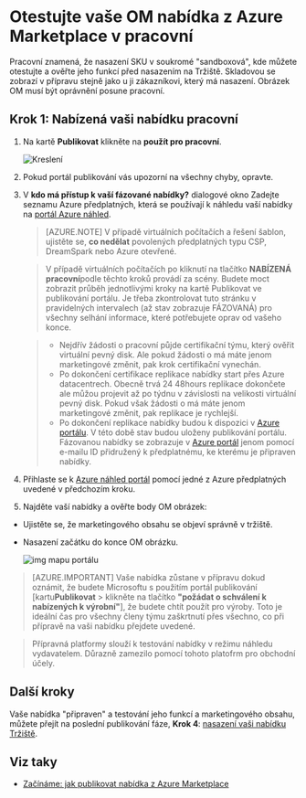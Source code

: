 <properties
   pageTitle="Testování OM nabídky pro Marketplace | Microsoft Azure"
   description="Pochopte, jak k testování OM obrázek z webu Azure Marketplace."
   services="marketplace-publishing"
   documentationCenter=""
   authors="HannibalSII"
   manager="hascipio"
   editor=""/>

<tags
   ms.service="marketplace"
   ms.devlang="na"
   ms.topic="article"
   ms.tgt_pltfrm="na"
   ms.workload="na"
   ms.date="08/01/2016"
   ms.author="hascipio" />

# <a name="test-your-vm-offer-for-the-azure-marketplace-in-staging"></a>Otestujte vaše OM nabídka z Azure Marketplace v pracovní

Pracovní znamená, že nasazení SKU v soukromé "sandboxová", kde můžete otestujte a ověřte jeho funkcí před nasazením na Tržiště. Skladovou se zobrazí v přípravu stejně jako u ji zákazníkovi, který má nasazení. Obrázek OM musí být oprávnění posune pracovní.

## <a name="step-1-push-your-offer-to-staging"></a>Krok 1: Nabízená vaši nabídku pracovní

1. Na kartě **Publikovat** klikněte na **použít pro pracovní**.

    ![Kreslení](media/marketplace-publishing-vm-image-test-in-staging/vm-image-push-to-staging.png)

2. Pokud portál publikování vás upozorní na všechny chyby, opravte.
3.  V **kdo má přístup k vaší fázované nabídky?** dialogové okno Zadejte seznamu Azure předplatných, která se používají k náhledu vaší nabídky na [portál Azure náhled](https://portal.azure.com).

    >[AZURE.NOTE] V případě virtuálních počítačích a řešení šablon, ujistěte se, **co nedělat** povolených předplatných typu CSP, DreamSpark nebo Azure otevřené.


    > V případě virtuálních počítačích po kliknutí na tlačítko **NABÍZENÁ pracovní**podle těchto kroků provádí za scény. Budete moct zobrazit průběh jednotlivými kroky na kartě Publikovat ve publikování portálu. Je třeba zkontrolovat tuto stránku v pravidelných intervalech (až stav zobrazuje FÁZOVANÁ) pro všechny selhání informace, které potřebujete oprav od vašeho konce.

    > - Nejdřív žádosti o pracovní půjde certifikační týmu, který ověřit virtuální pevný disk. Ale pokud žádosti o má máte jenom marketingové změnit, pak krok certifikační vynechán.
    > - Po dokončení certifikace replikace nabídky start přes Azure datacentrech. Obecně trvá 24 48hours replikace dokončete ale můžou projevit až po týdnu v závislosti na velikosti virtuální pevný disk. Pokud však žádosti o má máte jenom marketingové změnit, pak replikace je rychlejší.
    > - Po dokončení replikace nabídky budou k dispozici v [Azure portálu](http:/portal.azure.com). V této době stav budou uloženy publikování portálu. Fázovanou nabídky se zobrazuje v [Azure portál](http:/portal.azure.com) jenom pomocí e-mailu ID přidružený k předplatnému, ke kterému je připraven nabídky.

4. Přihlaste se k [Azure náhled portál](https://portal.azure.com) pomocí jedné z Azure předplatných uvedené v předchozím kroku.
5. Najděte vaší nabídky a ověřte body OM obrázek:
  - Ujistěte se, že marketingového obsahu se objeví správně v tržiště.
  - Nasazení začátku do konce OM obrázku.

      ![img mapu portálu](media/marketplace-publishing-push-to-staging/pubportal-mapping-azure-portal.jpg)

> [AZURE.IMPORTANT] Vaše nabídka zůstane v přípravu dokud oznámit, že budete Microsoftu s použitím portál publikování [kartu**Publikovat** > klikněte na tlačítko **"požádat o schválení k nabízených k výrobní"**], že budete chtít použít pro výroby. Toto je ideální čas pro všechny členy týmu zaškrtnutí přes všechno, co při přípravě na vaši nabídku přejdete uvedené.

> Přípravná platformy slouží k testování nabídky v režimu náhledu vydavatelem. Důrazně zamezilo pomocí tohoto platofrm pro obchodní účely.

## <a name="next-steps"></a>Další kroky
Vaše nabídka "připraven" a testování jeho funkcí a marketingového obsahu, můžete přejít na poslední publikování fáze, **Krok 4**: [nasazení vaši nabídku Tržiště](marketplace-publishing-push-to-production.md).

## <a name="see-also"></a>Viz taky
- [Začínáme: jak publikovat nabídka z Azure Marketplace](marketplace-publishing-getting-started.md)
